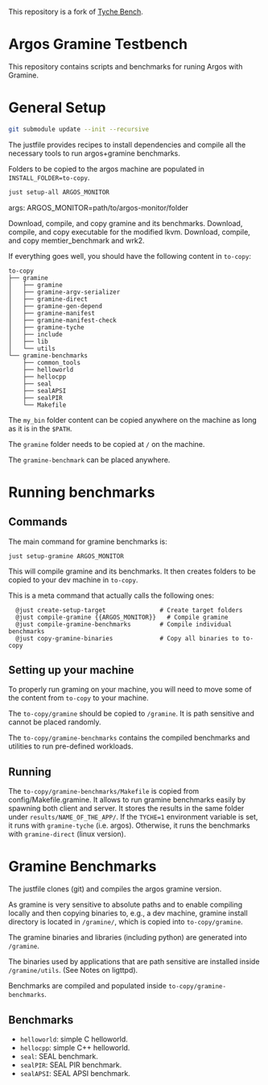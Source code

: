 This repository is a fork of [Tyche Bench](https://github.com/epfl-dcsl/tyche-bench).

# Argos Gramine Testbench

This repository contains scripts and benchmarks for runing Argos with Gramine.

# General Setup

```bash
git submodule update --init --recursive
```

The justfile provides recipes to install dependencies and compile all the necessary
tools to run argos+gramine benchmarks.

Folders to be copied to the argos machine are populated in `INSTALL_FOLDER=to-copy`.

```bash
just setup-all ARGOS_MONITOR
```
args: ARGOS_MONITOR=path/to/argos-monitor/folder

Download, compile, and copy gramine and its benchmarks.
Download, compile, and copy executable for the modified lkvm.
Download, compile, and copy memtier_benchmark and wrk2.

If everything goes well, you should have the following content in `to-copy`:

```
to-copy
├── gramine
│   ├── gramine
│   ├── gramine-argv-serializer
│   ├── gramine-direct
│   ├── gramine-gen-depend
│   ├── gramine-manifest
│   ├── gramine-manifest-check
│   ├── gramine-tyche
│   ├── include
│   ├── lib
│   └── utils
└── gramine-benchmarks
    ├── common_tools
    ├── helloworld
    ├── hellocpp
    ├── seal
    ├── sealAPSI
    ├── sealPIR
    └── Makefile
```

The `my_bin` folder content can be copied anywhere on the machine as long as
it is in the `$PATH`.

The `gramine` folder needs to be copied at `/` on the machine.

The `gramine-benchmark` can be placed anywhere.

# Running benchmarks

## Commands

The main command for gramine benchmarks is:

```
just setup-gramine ARGOS_MONITOR
```

This will compile gramine and its benchmarks.
It then creates folders to be copied to your dev machine in `to-copy`.

This is a meta command that actually calls the following ones:

```
  @just create-setup-target               # Create target folders
  @just compile-gramine {{ARGOS_MONITOR}}   # Compile gramine
  @just compile-gramine-benchmarks        # Compile individual benchmarks
  @just copy-gramine-binaries             # Copy all binaries to to-copy

```

## Setting up your machine

To properly run graming on your machine, you will need to move some of the content
from `to-copy` to your machine.

The `to-copy/gramine` should be copied to `/gramine`.
It is path sensitive and cannot be placed randomly.

The `to-copy/gramine-benchmarks` contains the compiled benchmarks and utilities to
run pre-defined workloads.

## Running

The `to-copy/gramine-benchmarks/Makefile` is copied from config/Makefile.gramine.
It allows to run gramine benchmarks easily by spawning both client and server.
It stores the results in the same folder under `results/NAME_OF_THE_APP/`.
If the `TYCHE=1` environment variable is set, it runs with `gramine-tyche` (i.e. argos).
Otherwise, it runs the benchmarks with `gramine-direct` (linux version).

# Gramine Benchmarks

The justfile clones (git) and compiles the argos gramine version.

As gramine is very sensitive to absolute paths and to enable compiling locally
and then copying binaries to, e.g., a dev machine, gramine install directory is located
in `/gramine/`, which is copied into `to-copy/gramine`.

The gramine binaries and libraries (including python) are generated into `/gramine`.

The binaries used by applications that are path sensitive are installed inside `/gramine/utils`.
(See Notes on ligttpd).

Benchmarks are compiled and populated inside `to-copy/gramine-benchmarks`.

## Benchmarks

- `helloworld`: simple C helloworld.
- `hellocpp`: simple C++ helloworld.
- `seal`: SEAL benchmark.
- `sealPIR`: SEAL PIR benchmark.
- `sealAPSI`: SEAL APSI benchmark.